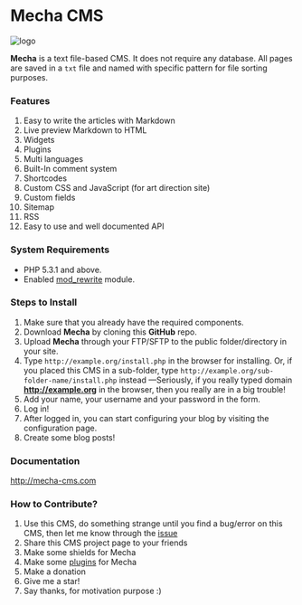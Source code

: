 Mecha CMS
=========

![logo](https://cloud.githubusercontent.com/assets/1669261/2845124/0fa5f700-d093-11e3-9cf8-8c892e536004.png "Mecha")

**Mecha** is a text file-based CMS. It does not require any database. All pages are saved in a `txt` file and named with specific pattern for file sorting purposes.

### Features

 1. Easy to write the articles with Markdown
 2. Live preview Markdown to HTML
 3. Widgets
 4. Plugins
 5. Multi languages
 6. Built-In comment system
 7. Shortcodes
 8. Custom CSS and JavaScript (for art direction site)
 9. Custom fields
 10. Sitemap
 11. RSS
 12. Easy to use and well documented API

### System Requirements

 - PHP 5.3.1 and above.
 - Enabled [mod_rewrite](http://httpd.apache.org/docs/current/mod/mod_rewrite.html "Apache Module mod_rewrite") module.

### Steps to Install

 1. Make sure that you already have the required components.
 2. Download **Mecha** by cloning this **GitHub** repo.
 3. Upload **Mecha** through your FTP/SFTP to the public folder/directory in your site.
 4. Type `http://example.org/install.php` in the browser for installing. Or, if you placed this CMS in a sub-folder, type `http://example.org/sub-folder-name/install.php` instead &mdash;Seriously, if you really typed domain **http://example.org** in the browser, then you really are in a big trouble!
 5. Add your name, your username and your password in the form.
 6. Log in!
 7. After logged in, you can start configuring your blog by visiting the configuration page.
 8. Create some blog posts!

### Documentation

http://mecha-cms.com

### How to Contribute?

 1. Use this CMS, do something strange until you find a bug/error on this CMS, then let me know through the [issue](https://github.com/mecha-cms/cms/issues "Mecha CMS Issues")
 2. Share this CMS project page to your friends
 3. Make some shields for Mecha
 4. Make some [plugins](https://github.com/mecha-cms/plugin "Mecha CMS Plugins") for Mecha
 5. Make a donation
 6. Give me a star!
 7. Say thanks, for motivation purpose :)